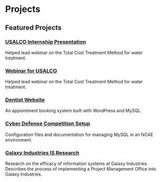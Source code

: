 # Projects


## Featured Projects
### [USALCO Internship Presentation](https://1drv.ms/p/c/9116f1c401b90be8/QegLuQHE8RYggJEvdwAAAAAAoH4InP2H3_nrPA)
Helped lead webinar on the Total Cost Treatment Method for water treatment.

### [Webinar for USALCO](https://www.youtube.com/watch?v=rIiR038yl0Q)
Helped lead webinar on the Total Cost Treatment Method for water treatment.

### [Dentist Website](https://github.com/shunter2025/dentist-website)
An appointment booking system built with WordPress and MySQL.

### [Cyber Defense Competition Setup](https://github.com/shunter2025/cyber-defense-setup)
Configuration files and documentation for managing MySQL in an NCAE environment.

### [Galaxy Industries IS Research](https://github.com/shunter2025/galaxy-industries)
Research on the efficacy of information systems at Galaxy Industries. Describes the process of implementing a Project Management Office into Galaxy Industries.



